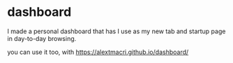 # dashboard
 I made a personal dashboard that has I use as my new tab and startup page in day-to-day browsing.

you can use it too, with https://alextmacri.github.io/dashboard/
